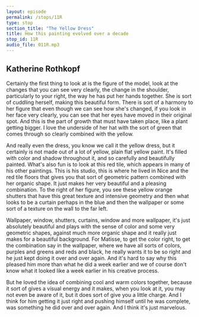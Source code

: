 ```yaml
---
layout: episode
permalink: /stops/11R
type: stop
section_title: "The Yellow Dress"
title: How this painting evolved over a decade
stop_id: 11R
audio_file: 011R.mp3
---
```


## Katherine Rothkopf

Certainly the first thing to look at is the figure of the model, look at the changes that you can see very clearly, the change in the shoulder, particularly to your right, the way he has put her hands together.  She is sort of cuddling herself, making this beautiful form.  There is sort of a harmony to her figure that even though we can see how she's changed, if you look in her face very clearly, you can see that her eyes have moved in their original spot.  And this is the part of growth that must have taken place, like a plant getting bigger.  I love the underside of her hat with the sort of green that comes through so clearly combined with the yellow.

And really even the dress, you know we call it the yellow dress, but it certainly is not made out of a lot of yellow, plain flat yellow paint.  It's filled with color and shadow throughout it, and so carefully and beautifully painted.  What's also fun is to look at this red tile, which appears in many of his other paintings.  This is his studio, this is where he lived in Nice and the red tile floors that gives you that sort of geometric pattern combined with her organic shape.  It just makes her very beautiful and a pleasing combination.  To the right of her figure, you see these yellow orange shutters that have this great texture and intensive geometry and then what looks to be a curtain perhaps in the blue and then the wallpaper or some sort of a texture on the wall to the far left.

Wallpaper, window, shutters, curtains, window and more wallpaper, it's just absolutely beautiful and plays with the sense of color and some very geometric shapes, against much more organic shape and it really just makes for a beautiful background.  For Matisse, to get the color right, to get the combination say in the wallpaper, where we have all sorts of colors, purples and greens and reds and black, he really wants it to be so right and he just kept doing it over and over again.  And it's hard to say why this pleased him more than what he did a week earlier and we of course don't know what it looked like a week earlier in his creative process.

But he loved the idea of combining cool and warm colors together, because it sort of gives a visual energy and it makes, when you look at it, you may not even be aware of it, but it does sort of give you a little charge.  And I think for him getting it just right and pushing himself until he was complete, was something he did over and over again.  And I think it's just marvelous.
